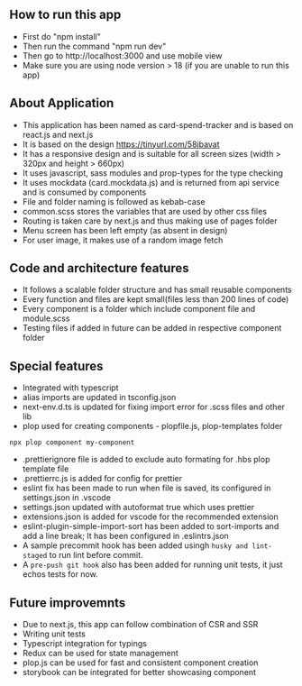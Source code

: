 ## How to run this app

- First do "npm install"
- Then run the command "npm run dev"
- Then go to http://localhost:3000 and use mobile view
- Make sure you are using node version > 18 (if you are unable to run this app)

## About Application

- This application has been named as card-spend-tracker and is based on react.js and next.js
- It is based on the design https://tinyurl.com/58jbavat
- It has a responsive design and is suitable for all screen sizes (width > 320px and height > 660px)
- It uses javascript, sass modules and prop-types for the type checking
- It uses mockdata (card.mockdata.js) and is returned from api service and is consumed by components
- File and folder naming is followed as kebab-case
- common.scss stores the variables that are used by other css files
- Routing is taken care by next.js and thus making use of pages folder
- Menu screen has been left empty (as absent in design)
- For user image, it makes use of a random image fetch

## Code and architecture features

- It follows a scalable folder structure and has small reusable components
- Every function and files are kept small(files less than 200 lines of code)
- Every component is a folder which include component file and module.scss
- Testing files if added in future can be added in respective component folder

## Special features

- Integrated with typescript
- alias imports are updated in tsconfig.json
- next-env.d.ts is updated for fixing import error for .scss files and other lib
- plop used for creating components - plopfile.js, plop-templates folder

```
npx plop component my-component
```

- .prettierignore file is added to exclude auto formating for .hbs plop template file
- .prettierrc.js is added for config for prettier
- eslint fix has been made to run when file is saved, its configured in settings.json in .vscode
- settings.json updated with autoformat true which uses prettier
- extensions.json is added for vscode for the recommended extension
- eslint-plugin-simple-import-sort has been added to sort-imports and add a line break; It has been configured in .eslintrs.json
- A sample precommit hook has been added usingh `husky and lint-staged` to run lint before commit.
- A `pre-push git hook` also has been added for running unit tests, it just echos tests for now.

## Future improvemnts

- Due to next.js, this app can follow combination of CSR and SSR
- Writing unit tests
- Typescript integration for typings
- Redux can be used for state management
- plop.js can be used for fast and consistent component creation
- storybook can be integrated for better showcasing component
